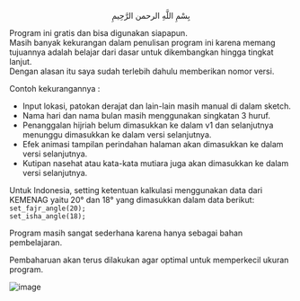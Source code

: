 <p align="center">بِسْمِ اللَّهِ الرحمن الرَّحِيمِ  </p>

Program ini gratis dan bisa digunakan siapapun.  
Masih banyak kekurangan dalam penulisan program ini karena memang tujuannya adalah belajar dari dasar untuk dikembangkan hingga tingkat lanjut.  
Dengan alasan itu saya sudah terlebih dahulu memberikan nomor versi.  
  
Contoh kekurangannya :  
- Input lokasi, patokan derajat dan lain-lain masih manual di dalam sketch.  
- Nama hari dan nama bulan masih menggunakan singkatan 3 huruf.  
- Penanggalan hijriah belum dimasukkan ke dalam v1 dan selanjutnya menunggu dimasukkan ke dalam versi selanjutnya.  
- Efek animasi tampilan perindahan halaman akan dimasukkan ke dalam versi selanjutnya.  
- Kutipan nasehat atau kata-kata mutiara juga akan dimasukkan ke dalam versi selanjutnya.  
  
Untuk Indonesia, setting ketentuan kalkulasi menggunakan data dari KEMENAG yaitu 20° dan 18° yang dimasukkan dalam data berikut:  
`set_fajr_angle(20);`  
`set_isha_angle(18);`  
  
Program masih sangat sederhana karena hanya sebagai bahan pembelajaran.  

Pembaharuan akan terus dilakukan agar optimal untuk memperkecil ukuran program.
  
![image](https://github.com/chatGaPenTing/JWS-v1/assets/161785031/5d6f1150-d299-4aee-96f3-c0f0da71ec85)
